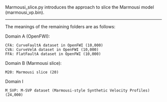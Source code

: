 Marmousi_slice.py introduces the approach to slice the Marmousi model (marmousi_vp.bin).

---

The meanings of the remaining folders are as follows:

Domain A (OpenFWI):

    CFA: CurveFaultA dataset in OpenFWI (10,000)    
    CVA: CurveVelA dataset in OpenFWI (10,000)  
    FFA: FlatFaultA dataset in OpenFWI (10,000)  

Domain B (Marmousi slice):

    M20: Marmousi slice (20)

Domain I

    M_SVP: M-SVP dataset (Marmousi-style Synthetic Velocity Profiles) (24,000)